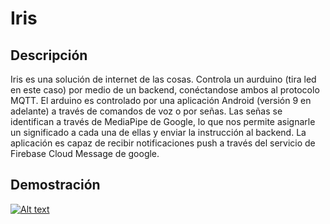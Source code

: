 # Iris
## Descripción
Iris es una solución de internet de las cosas. Controla un aurduino (tira led en este caso) por medio de un backend, conéctandose ambos al protocolo MQTT.
El arduino es controlado por una aplicación Android (versión 9 en adelante) a través de comandos de voz o por señas.
Las señas se identifican a través de MediaPipe de Google, lo que nos permite asignarle un significado a cada una de ellas y enviar la instrucción al backend.
La aplicación es capaz de recibir notificaciones push a través del servicio de Firebase Cloud Message de google.

## Demostración
[![Alt text](https://encrypted-tbn0.gstatic.com/images?q=tbn:ANd9GcRogOIELYbQZXOUA0orWgEHZeyZPf5DxAgbPLBRcyTwUCmAqnIX62c5CwYJnZLxWf6KpLE&usqp=CAU)](https://www.youtube.com/watch?v=GkUESsxwdN4)
